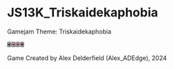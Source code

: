 # JS13K_Triskaidekaphobia
Gamejam Theme: Triskaidekaphobia

![screenshot](/docs/images/minicards.png)

Game Created by Alex Delderfield (Alex_ADEdge), 2024
